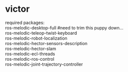 # victor
required packages:\
ros-melodic-desktop-full #need to trim this puppy down...\
ros-melodic-teleop-twist-keyboard\
ros-melodic-robot-localization\
ros-melodic-hector-sensors-description\
ros-melodic-hector-slam\
ros-melodic-ecl-threads\
ros-melodic-ros-control\
ros-melodic-joint-trajectory-controller
